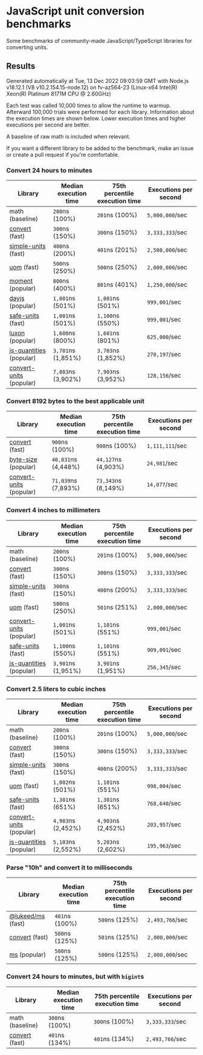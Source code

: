 # JavaScript unit conversion benchmarks

Some benchmarks of community-made JavaScript/TypeScript libraries for converting units.

## Results

<!-- beginblock(results) -->

Generated automatically at Tue, 13 Dec 2022 09:03:59 GMT with Node.js v18.12.1 (V8 v10.2.154.15-node.12) on fv-az564-23 (Linux-x64 Intel(R) Xeon(R) Platinum 8171M CPU @ 2.60GHz)

Each test was called 10,000 times to allow the runtime to warmup.
Afterward 100,000 trials were performed for each library.
Information about the execution times are shown below.
Lower execution times and higher executions per second are better.

A baseline of raw math is included when relevant.

If you want a different library to be added to the benchmark, make an issue or create a pull request if you're comfortable.

### Convert 24 hours to minutes

| Library                                                            | Median execution time | 75th percentile execution time | Executions per second |
| ------------------------------------------------------------------ | --------------------- | ------------------------------ | --------------------- |
| math (baseline)                                                    | `200`ns (100%)        | `201`ns (100%)                 | `5,000,000`/sec       |
| [convert](https://npmjs.com/package/convert) (fast)                | `300`ns (150%)        | `300`ns (150%)                 | `3,333,333`/sec       |
| [simple-units](https://npmjs.com/package/simple-units) (fast)      | `400`ns (200%)        | `401`ns (201%)                 | `2,500,000`/sec       |
| [uom](https://npmjs.com/package/uom) (fast)                        | `500`ns (250%)        | `500`ns (250%)                 | `2,000,000`/sec       |
| [moment](https://npmjs.com/package/moment) (popular)               | `800`ns (400%)        | `801`ns (401%)                 | `1,250,000`/sec       |
| [dayjs](https://npmjs.com/package/dayjs) (popular)                 | `1,001`ns (501%)      | `1,001`ns (501%)               | `999,001`/sec         |
| [safe-units](https://npmjs.com/package/safe-units) (fast)          | `1,001`ns (501%)      | `1,100`ns (550%)               | `999,001`/sec         |
| [luxon](https://npmjs.com/package/luxon) (popular)                 | `1,600`ns (800%)      | `1,601`ns (801%)               | `625,000`/sec         |
| [js-quantities](https://npmjs.com/package/js-quantities) (popular) | `3,701`ns (1,851%)    | `3,703`ns (1,852%)             | `270,197`/sec         |
| [convert-units](https://npmjs.com/package/convert-units) (popular) | `7,803`ns (3,902%)    | `7,903`ns (3,952%)             | `128,156`/sec         |

### Convert 8192 bytes to the best applicable unit

| Library                                                            | Median execution time | 75th percentile execution time | Executions per second |
| ------------------------------------------------------------------ | --------------------- | ------------------------------ | --------------------- |
| [convert](https://npmjs.com/package/convert) (fast)                | `900`ns (100%)        | `900`ns (100%)                 | `1,111,111`/sec       |
| [byte-size](https://npmjs.com/package/byte-size) (popular)         | `40,031`ns (4,448%)   | `44,127`ns (4,903%)            | `24,981`/sec          |
| [convert-units](https://npmjs.com/package/convert-units) (popular) | `71,039`ns (7,893%)   | `73,343`ns (8,149%)            | `14,077`/sec          |

### Convert 4 inches to millimeters

| Library                                                            | Median execution time | 75th percentile execution time | Executions per second |
| ------------------------------------------------------------------ | --------------------- | ------------------------------ | --------------------- |
| math (baseline)                                                    | `200`ns (100%)        | `201`ns (100%)                 | `5,000,000`/sec       |
| [convert](https://npmjs.com/package/convert) (fast)                | `300`ns (150%)        | `300`ns (150%)                 | `3,333,333`/sec       |
| [simple-units](https://npmjs.com/package/simple-units) (fast)      | `300`ns (150%)        | `400`ns (200%)                 | `3,333,333`/sec       |
| [uom](https://npmjs.com/package/uom) (fast)                        | `500`ns (250%)        | `501`ns (251%)                 | `2,000,000`/sec       |
| [convert-units](https://npmjs.com/package/convert-units) (popular) | `1,001`ns (501%)      | `1,101`ns (551%)               | `999,001`/sec         |
| [safe-units](https://npmjs.com/package/safe-units) (fast)          | `1,100`ns (550%)      | `1,101`ns (551%)               | `909,091`/sec         |
| [js-quantities](https://npmjs.com/package/js-quantities) (popular) | `3,901`ns (1,951%)    | `3,901`ns (1,951%)             | `256,345`/sec         |

### Convert 2.5 liters to cubic inches

| Library                                                            | Median execution time | 75th percentile execution time | Executions per second |
| ------------------------------------------------------------------ | --------------------- | ------------------------------ | --------------------- |
| math (baseline)                                                    | `200`ns (100%)        | `201`ns (100%)                 | `5,000,000`/sec       |
| [convert](https://npmjs.com/package/convert) (fast)                | `300`ns (150%)        | `300`ns (150%)                 | `3,333,333`/sec       |
| [simple-units](https://npmjs.com/package/simple-units) (fast)      | `300`ns (150%)        | `400`ns (200%)                 | `3,333,333`/sec       |
| [uom](https://npmjs.com/package/uom) (fast)                        | `1,002`ns (501%)      | `1,101`ns (551%)               | `998,004`/sec         |
| [safe-units](https://npmjs.com/package/safe-units) (fast)          | `1,301`ns (651%)      | `1,301`ns (651%)               | `768,640`/sec         |
| [convert-units](https://npmjs.com/package/convert-units) (popular) | `4,903`ns (2,452%)    | `4,903`ns (2,452%)             | `203,957`/sec         |
| [js-quantities](https://npmjs.com/package/js-quantities) (popular) | `5,103`ns (2,552%)    | `5,203`ns (2,602%)             | `195,963`/sec         |

### Parse "10h" and convert it to milliseconds

| Library                                                   | Median execution time | 75th percentile execution time | Executions per second |
| --------------------------------------------------------- | --------------------- | ------------------------------ | --------------------- |
| [@lukeed/ms](https://npmjs.com/package/@lukeed/ms) (fast) | `401`ns (100%)        | `500`ns (125%)                 | `2,493,766`/sec       |
| [convert](https://npmjs.com/package/convert) (fast)       | `500`ns (125%)        | `501`ns (125%)                 | `2,000,000`/sec       |
| [ms](https://npmjs.com/package/ms) (popular)              | `500`ns (125%)        | `500`ns (125%)                 | `2,000,000`/sec       |

### Convert 24 hours to minutes, but with `bigint`s

| Library                                             | Median execution time | 75th percentile execution time | Executions per second |
| --------------------------------------------------- | --------------------- | ------------------------------ | --------------------- |
| math (baseline)                                     | `300`ns (100%)        | `300`ns (100%)                 | `3,333,333`/sec       |
| [convert](https://npmjs.com/package/convert) (fast) | `401`ns (134%)        | `401`ns (134%)                 | `2,493,766`/sec       |

<!-- endblock(results) -->
